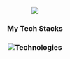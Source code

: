 <!-- ### Thanks for visiting my Github 👋 -->

<p align="center">
  <a href="https://github.com/vladyslav-chornohuz">
    <img src="https://readme-typing-svg.herokuapp.com/?lines=Senior%20Full%20Stack%20Developer;Senior%20Software%20Engineer;Always%20learning%20new%20technology&font=Arial&center=true&width=850&height=120&color=58a6ff&vCenter=true&size=45%22">
  </a>
</p> 

<h3 align="center">
  My Tech Stacks
</h3>

<h3 align="center">
  <img src="https://skillicons.dev/icons?i=angular,react,nodejs,nestjs,js,ts,figma,apollo,wordpress,java,spring,hibernate,kubernetes,docker,jenkins,maven,gradle,dotnet,aws,graphql,firebase,redis,fastapi,mysql,postgres,mongodb,vscode,visualstudio,github,gitlab" alt="Technologies" />
</h3>
